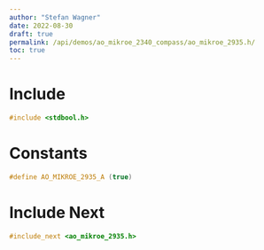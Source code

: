 ```yaml
---
author: "Stefan Wagner"
date: 2022-08-30
draft: true
permalink: /api/demos/ao_mikroe_2340_compass/ao_mikroe_2935.h/
toc: true
---
```


# Include

```c
#include <stdbool.h>
```

# Constants

```c
#define AO_MIKROE_2935_A (true)
```

# Include Next

```c
#include_next <ao_mikroe_2935.h>
```
